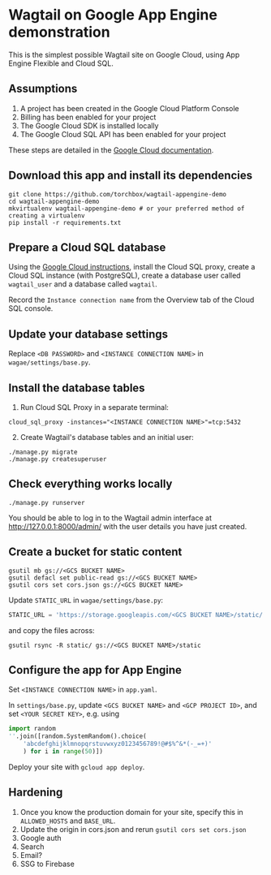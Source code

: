 # Wagtail on Google App Engine demonstration

This is the simplest possible Wagtail site on Google Cloud, using App Engine Flexible and Cloud SQL.

## Assumptions

1. A project has been created in the Google Cloud Platform Console
2. Billing has been enabled for your project
3. The Google Cloud SDK is installed locally
4. The Google Cloud SQL API has been enabled for your project

These steps are detailed in the [Google Cloud documentation](https://cloud.google.com/python/django/flexible-environment#before-you-begin).

## Download this app and install its dependencies

```
git clone https://github.com/torchbox/wagtail-appengine-demo
cd wagtail-appengine-demo
mkvirtualenv wagtail-appengine-demo # or your preferred method of creating a virtualenv
pip install -r requirements.txt
```

## Prepare a Cloud SQL database

Using the [Google Cloud instructions](https://cloud.google.com/python/django/flexible-environment#install_the_sql_proxy), install the Cloud SQL proxy, create a Cloud SQL instance (with PostgreSQL), create a database user called `wagtail_user` and a database called `wagtail`.

Record the `Instance connection name` from the Overview tab of the Cloud SQL console.

## Update your database settings

Replace `<DB PASSWORD>` and `<INSTANCE CONNECTION NAME>` in `wagae/settings/base.py`.

## Install the database tables

1. Run Cloud SQL Proxy in a separate terminal:

`cloud_sql_proxy -instances="<INSTANCE CONNECTION NAME>"=tcp:5432`

2. Create Wagtail's database tables and an initial user:

```
./manage.py migrate
./manage.py createsuperuser
```

## Check everything works locally

`./manage.py runserver`

You should be able to log in to the Wagtail admin interface at http://127.0.0.1:8000/admin/ with the user details you have just created.

## Create a bucket for static content

```
gsutil mb gs://<GCS BUCKET NAME>
gsutil defacl set public-read gs://<GCS BUCKET NAME>
gsutil cors set cors.json gs://<GCS BUCKET NAME>
```

Update `STATIC_URL` in `wagae/settings/base.py`:

```python
STATIC_URL = 'https://storage.googleapis.com/<GCS BUCKET NAME>/static/'
```

and copy the files across:

```
gsutil rsync -R static/ gs://<GCS BUCKET NAME>/static
```

## Configure the app for App Engine

Set `<INSTANCE CONNECTION NAME>` in `app.yaml`.

In `settings/base.py`, update `<GCS BUCKET NAME>` and `<GCP PROJECT ID>`, 
and set `<YOUR SECRET KEY>`, e.g. using

```python
import random
''.join([random.SystemRandom().choice(
    'abcdefghijklmnopqrstuvwxyz0123456789!@#$%^&*(-_=+)'
    ) for i in range(50)])
```

Deploy your site with `gcloud app deploy`.

## Hardening

1. Once you know the production domain for your site, specify this in `ALLOWED_HOSTS` and `BASE_URL`.
1. Update the origin in cors.json and rerun `gsutil cors set cors.json`
1. Google auth
1. Search
1. Email?
1. SSG to Firebase